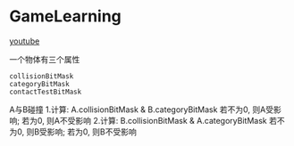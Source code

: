 #  GameLearning

[youtube](https://www.youtube.com/watch?v=cJy61bOqQpg&list=PLY1P2_piiWEYjjumZztc_U4EYTpwx9mfe&index=8)

一个物体有三个属性
```
collisionBitMask
categoryBitMask
contactTestBitMask
```

A与B碰撞 
1.计算: A.collisionBitMask & B.categoryBitMask
若不为0, 则A受影响; 若为0, 则A不受影响
2.计算: B.collisionBitMask & A.categoryBitMask
若不为0, 则B受影响; 若为0, 则B不受影响
